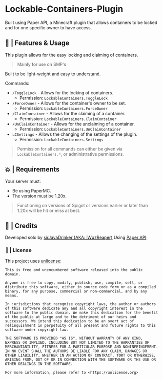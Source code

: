 # Lockable-Containers-Plugin
Built using Paper API, a Minecraft plugin that allows containers to be locked and for one specific owner to have access. 

## 🚀 | Features & Usage

This plugin allows for the easy locking and claiming of containers.
> Mainly for use on SMP's

Built to be light-weight and easy to understand.

Commands:
- `/ToggleLock` - Allows for the locking of containers.
  - Permission: `LockableContainers.ToggleLock`
- `/ForceOwner` - Allows for the container's owner to be set.
  - Permission: `LockableContainers.ForceOwner`
- `/ClaimContainer` - Allows for the claiming of a container.
  - Permission: `LockableContainers.ClaimContainer`
- `/UnClaimContainer` - Allows for the unclaiming of a container.
  - Permission: `LockableContainers.UnClaimContainer`
- `LCSettings` - Allows the changing of the settings of the plugin.
  - Permission: `LockableContainers.Settings`

> Permission for all commands can either be given via `LockableContainers.*`, or administrative permissions.

## 💥 | Requirements
Your server must:
- Be using PaperMC.
- The version must be 1.20x.

> Functioning on versions of Spigot or versions earlier or later than 1.20x will be hit or miss at best.

## 📜 | Credits
Developed solo by [sirJavaDrinker (AKA: iWuzReaper)](https://iwuzreaper.com/)
Using [Paper API](https://papermc.io/)

### 🛑 | License

This project uses [unlicense](https://unlicense.org):
```
This is free and unencumbered software released into the public domain.

Anyone is free to copy, modify, publish, use, compile, sell, or
distribute this software, either in source code form or as a compiled
binary, for any purpose, commercial or non-commercial, and by any
means.

In jurisdictions that recognize copyright laws, the author or authors
of this software dedicate any and all copyright interest in the
software to the public domain. We make this dedication for the benefit
of the public at large and to the detriment of our heirs and
successors. We intend this dedication to be an overt act of
relinquishment in perpetuity of all present and future rights to this
software under copyright law.

THE SOFTWARE IS PROVIDED "AS IS", WITHOUT WARRANTY OF ANY KIND,
EXPRESS OR IMPLIED, INCLUDING BUT NOT LIMITED TO THE WARRANTIES OF
MERCHANTABILITY, FITNESS FOR A PARTICULAR PURPOSE AND NONINFRINGEMENT.
IN NO EVENT SHALL THE AUTHORS BE LIABLE FOR ANY CLAIM, DAMAGES OR
OTHER LIABILITY, WHETHER IN AN ACTION OF CONTRACT, TORT OR OTHERWISE,
ARISING FROM, OUT OF OR IN CONNECTION WITH THE SOFTWARE OR THE USE OR
OTHER DEALINGS IN THE SOFTWARE.

For more information, please refer to <https://unlicense.org>
```

